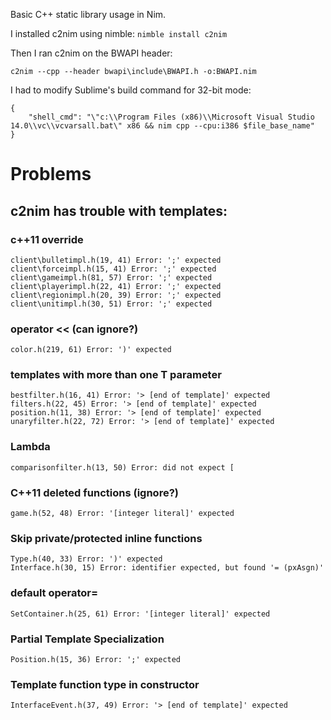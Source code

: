Basic C++ static library usage in Nim.

I installed c2nim using nimble: `nimble install c2nim`

Then I ran c2nim on the BWAPI header:

`c2nim --cpp --header bwapi\include\BWAPI.h -o:BWAPI.nim`

I had to modify Sublime's build command for 32-bit mode:

```
{
    "shell_cmd": "\"c:\\Program Files (x86)\\Microsoft Visual Studio 14.0\\vc\\vcvarsall.bat\" x86 && nim cpp --cpu:i386 $file_base_name"
}
```

# Problems

## c2nim has trouble with templates:

    
    
    
    
    
    
    
    


### c++11 override
    client\bulletimpl.h(19, 41) Error: ';' expected
    client\forceimpl.h(15, 41) Error: ';' expected
    client\gameimpl.h(81, 57) Error: ';' expected
    client\playerimpl.h(22, 41) Error: ';' expected
    client\regionimpl.h(20, 39) Error: ';' expected
    client\unitimpl.h(30, 51) Error: ';' expected

### operator << (can ignore?)
    color.h(219, 61) Error: ')' expected

### templates with more than one T parameter
    bestfilter.h(16, 41) Error: '> [end of template]' expected
    filters.h(22, 45) Error: '> [end of template]' expected
    position.h(11, 38) Error: '> [end of template]' expected
    unaryfilter.h(22, 72) Error: '> [end of template]' expected

### Lambda
    comparisonfilter.h(13, 50) Error: did not expect [
    
### C++11 deleted functions (ignore?)
    game.h(52, 48) Error: '[integer literal]' expected

### Skip private/protected inline functions
    Type.h(40, 33) Error: ')' expected
    Interface.h(30, 15) Error: identifier expected, but found '= (pxAsgn)'

### default operator=
    SetContainer.h(25, 61) Error: '[integer literal]' expected

### Partial Template Specialization
    Position.h(15, 36) Error: ';' expected

### Template function type in constructor
    InterfaceEvent.h(37, 49) Error: '> [end of template]' expected
